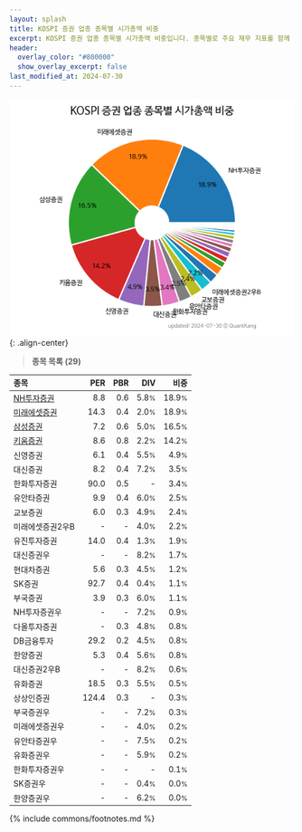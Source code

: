 ```yaml
---
layout: splash
title: KOSPI 증권 업종 종목별 시가총액 비중
excerpt: KOSPI 증권 업종 종목별 시가총액 비중입니다. 종목별로 주요 재무 지표를 함께 표시합니다.
header:
  overlay_color: "#800000"
  show_overlay_excerpt: false
last_modified_at: 2024-07-30
---
```



![KOSPI 증권 업종 종목별 시가총액 비중](/stats/sector/images/kospi_업종_증권_종목.png){: .align-center}


> **종목 목록 (29)**<a id="list"></a>

| **종목** | **PER** | **PBR** | **DIV** | **비중** |
| :------- | ------: | ------: | ------: | -------: |
| [NH투자증권](/005940/) | 8.8 | 0.6 | 5.8<small>%</small> | 18.9<small>%</small> |
| [미래에셋증권](/006800/) | 14.3 | 0.4 | 2.0<small>%</small> | 18.9<small>%</small> |
| [삼성증권](/016360/) | 7.2 | 0.6 | 5.0<small>%</small> | 16.5<small>%</small> |
| [키움증권](/039490/) | 8.6 | 0.8 | 2.2<small>%</small> | 14.2<small>%</small> |
| 신영증권 | 6.1 | 0.4 | 5.5<small>%</small> | 4.9<small>%</small> |
| 대신증권 | 8.2 | 0.4 | 7.2<small>%</small> | 3.5<small>%</small> |
| 한화투자증권 | 90.0 | 0.5 | - | 3.4<small>%</small> |
| 유안타증권 | 9.9 | 0.4 | 6.0<small>%</small> | 2.5<small>%</small> |
| 교보증권 | 6.0 | 0.3 | 4.9<small>%</small> | 2.4<small>%</small> |
| 미래에셋증권2우B | - | - | 4.0<small>%</small> | 2.2<small>%</small> |
| 유진투자증권 | 14.0 | 0.4 | 1.3<small>%</small> | 1.9<small>%</small> |
| 대신증권우 | - | - | 8.2<small>%</small> | 1.7<small>%</small> |
| 현대차증권 | 5.6 | 0.3 | 4.5<small>%</small> | 1.2<small>%</small> |
| SK증권 | 92.7 | 0.4 | 0.4<small>%</small> | 1.1<small>%</small> |
| 부국증권 | 3.9 | 0.3 | 6.0<small>%</small> | 1.1<small>%</small> |
| NH투자증권우 | - | - | 7.2<small>%</small> | 0.9<small>%</small> |
| 다올투자증권 | - | 0.3 | 4.8<small>%</small> | 0.8<small>%</small> |
| DB금융투자 | 29.2 | 0.2 | 4.5<small>%</small> | 0.8<small>%</small> |
| 한양증권 | 5.3 | 0.4 | 5.6<small>%</small> | 0.8<small>%</small> |
| 대신증권2우B | - | - | 8.2<small>%</small> | 0.6<small>%</small> |
| 유화증권 | 18.5 | 0.3 | 5.5<small>%</small> | 0.5<small>%</small> |
| 상상인증권 | 124.4 | 0.3 | - | 0.3<small>%</small> |
| 부국증권우 | - | - | 7.2<small>%</small> | 0.3<small>%</small> |
| 미래에셋증권우 | - | - | 4.0<small>%</small> | 0.2<small>%</small> |
| 유안타증권우 | - | - | 7.5<small>%</small> | 0.2<small>%</small> |
| 유화증권우 | - | - | 5.9<small>%</small> | 0.2<small>%</small> |
| 한화투자증권우 | - | - | - | 0.1<small>%</small> |
| SK증권우 | - | - | 0.4<small>%</small> | 0.0<small>%</small> |
| 한양증권우 | - | - | 6.2<small>%</small> | 0.0<small>%</small> |

{% include commons/footnotes.md %}